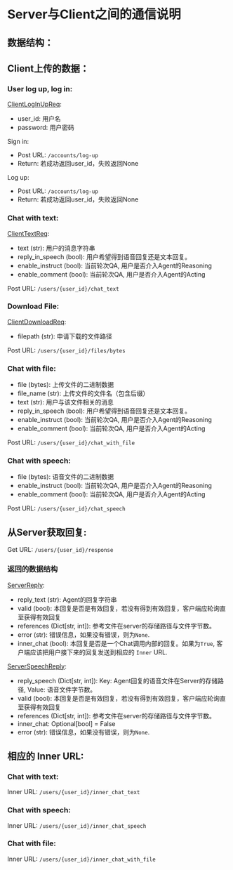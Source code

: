 # Server与Client之间的通信说明

## 数据结构：

## Client上传的数据：

### User log up, log in:
[ClientLogInUpReq](labridge/interface/http_server):

- user_id: 用户名
- password: 用户密码

Sign in:

- Post URL: `/accounts/log-up`
- Return: 若成功返回user_id，失败返回None

Log up:

- Post URL: `/accounts/log-up`
- Return: 若成功返回user_id，失败返回None

### Chat with text:
[ClientTextReq](labridge/interface/http_server):

- text (str): 用户的消息字符串
- reply_in_speech (bool): 用户希望得到语音回复还是文本回复。
- enable_instruct (bool): 当前轮次QA, 用户是否介入Agent的Reasoning
- enable_comment (bool): 当前轮次QA, 用户是否介入Agent的Acting

Post URL: `/users/{user_id}/chat_text`

### Download File:
[ClientDownloadReq](labridge/interface/http_server.py):

- filepath (str): 申请下载的文件路径

Post URL: `/users/{user_id}/files/bytes`

### Chat with file:
- file (bytes): 上传文件的二进制数据
- file_name (str): 上传文件的文件名（包含后缀）
- text (str): 用户与该文件相关的消息
- reply_in_speech (bool): 用户希望得到语音回复还是文本回复。
- enable_instruct (bool): 当前轮次QA, 用户是否介入Agent的Reasoning
- enable_comment (bool): 当前轮次QA, 用户是否介入Agent的Acting

Post URL: `/users/{user_id}/chat_with_file`

### Chat with speech:
- file (bytes): 语音文件的二进制数据
- enable_instruct (bool): 当前轮次QA, 用户是否介入Agent的Reasoning
- enable_comment (bool): 当前轮次QA, 用户是否介入Agent的Acting

Post URL: `/users/{user_id}/chat_speech`

## 从Server获取回复:
Get URL: `/users/{user_id}/response`

### 返回的数据结构
[ServerReply](labridge/agent/chat_msg/msg_types.py):

- reply_text (str): Agent的回复字符串
- valid (bool): 本回复是否是有效回复，若没有得到有效回复，客户端应轮询直至获得有效回复
- references (Dict[str, int]): 参考文件在server的存储路径与文件字节数。
- error (str): 错误信息，如果没有错误，则为`None`.
- inner_chat (bool): 本回复是否是一个Chat调用内部的回复。如果为`True`, 客户端应该把用户接下来的回复发送到相应的 `Inner` URL.

[ServerSpeechReply](labridge/agent/chat_msg/msg_types.py):

- reply_speech (Dict[str, int]): Key: Agent回复的语音文件在Server的存储路径, Value: 语音文件字节数。
- valid (bool): 本回复是否是有效回复，若没有得到有效回复，客户端应轮询直至获得有效回复
- references (Dict[str, int]): 参考文件在server的存储路径与文件字节数。
- inner_chat: Optional[bool] = False
- error (str): 错误信息，如果没有错误，则为`None`.

## 相应的 Inner URL:

### Chat with text:
Inner URL: `/users/{user_id}/inner_chat_text`

### Chat with speech:
Inner URL: `/users/{user_id}/inner_chat_speech`

### Chat with file:
Inner URL: `/users/{user_id}/inner_chat_with_file`